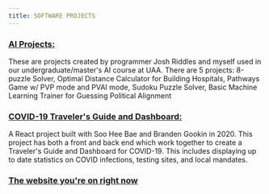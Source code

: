 ```yaml
---
title: SOFTWARE PROJECTS
---
```



### [AI Projects: ](https://github.com/Ambrosio-dev/AI_projects)
These are projects created by programmer Josh Riddles and myself used in our undergraduate/master's AI course at UAA.
There are 5 projects: 8-puzzle Solver, Optimal Distance Calculator for Building Hospitals, Pathways Game w/ PVP mode and PVAI mode, Sudoku Puzzle Solver, Basic Machine Learning Trainer for Guessing Political Alignment

### [COVID-19 Traveler's Guide and Dashboard: ](https://github.com/Ambrosio-dev/COVID19TravelersGuideDashboard)
A React project built with Soo Hee Bae and Branden Gookin in 2020. This project has both a front and back end which work together to create a Traveler's Guide and Dashboard for COVID-19. This includes displaying up to date statistics on COVID infections, testing sites, and local mandates.

### [The website you're on right now](https://github.com/Ambrosio-dev/Ambrosio-dev.github.io)
